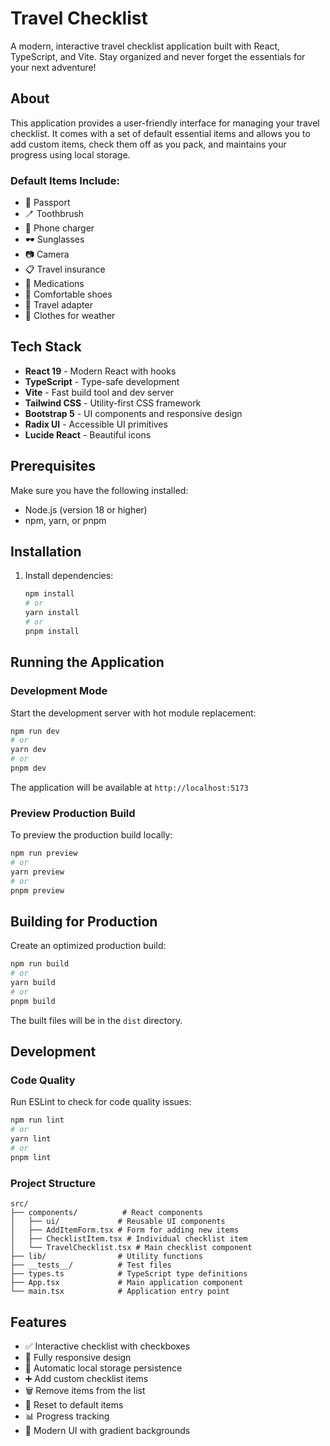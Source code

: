 # Travel Checklist

A modern, interactive travel checklist application built with React, TypeScript, and Vite. Stay organized and never forget the essentials for your next adventure!

## About

This application provides a user-friendly interface for managing your travel checklist. It comes with a set of default essential items and allows you to add custom items, check them off as you pack, and maintains your progress using local storage.

### Default Items Include:
- 📘 Passport
- 🪥 Toothbrush
- 🔌 Phone charger
- 🕶️ Sunglasses
- 📷 Camera
- 📋 Travel insurance
- 💊 Medications
- 👟 Comfortable shoes
- 🔌 Travel adapter
- 👕 Clothes for weather

## Tech Stack

- **React 19** - Modern React with hooks
- **TypeScript** - Type-safe development
- **Vite** - Fast build tool and dev server
- **Tailwind CSS** - Utility-first CSS framework
- **Bootstrap 5** - UI components and responsive design
- **Radix UI** - Accessible UI primitives
- **Lucide React** - Beautiful icons

## Prerequisites

Make sure you have the following installed:
- Node.js (version 18 or higher)
- npm, yarn, or pnpm

## Installation

1. Install dependencies:
   ```bash
   npm install
   # or
   yarn install
   # or
   pnpm install
   ```

## Running the Application

### Development Mode
Start the development server with hot module replacement:

```bash
npm run dev
# or
yarn dev
# or
pnpm dev
```

The application will be available at `http://localhost:5173`

### Preview Production Build
To preview the production build locally:

```bash
npm run preview
# or
yarn preview
# or
pnpm preview
```

## Building for Production

Create an optimized production build:

```bash
npm run build
# or
yarn build
# or
pnpm build
```

The built files will be in the `dist` directory.

## Development

### Code Quality
Run ESLint to check for code quality issues:

```bash
npm run lint
# or
yarn lint
# or
pnpm lint
```

### Project Structure
```
src/
├── components/          # React components
│   ├── ui/             # Reusable UI components
│   ├── AddItemForm.tsx # Form for adding new items
│   ├── ChecklistItem.tsx # Individual checklist item
│   └── TravelChecklist.tsx # Main checklist component
├── lib/                # Utility functions
├── __tests__/          # Test files
├── types.ts            # TypeScript type definitions
├── App.tsx             # Main application component
└── main.tsx            # Application entry point
```

## Features

- ✅ Interactive checklist with checkboxes
- 📱 Fully responsive design
- 💾 Automatic local storage persistence
- ➕ Add custom checklist items
- 🗑️ Remove items from the list
- 🔄 Reset to default items
- 📊 Progress tracking
- 🎨 Modern UI with gradient backgrounds
